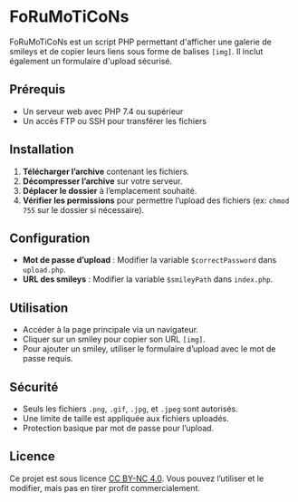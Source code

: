 # FoRuMoTiCoNs

FoRuMoTiCoNs est un script PHP permettant d'afficher une galerie de smileys et de copier leurs liens sous forme de balises `[img]`. Il inclut également un formulaire d'upload sécurisé.

## Prérequis

- Un serveur web avec PHP 7.4 ou supérieur
- Un accès FTP ou SSH pour transférer les fichiers

## Installation

1. **Télécharger l’archive** contenant les fichiers.
2. **Décompresser l’archive** sur votre serveur.
3. **Déplacer le dossier** à l’emplacement souhaité.
4. **Vérifier les permissions** pour permettre l’upload des fichiers (ex: `chmod 755` sur le dossier si nécessaire).

## Configuration

- **Mot de passe d’upload** : Modifier la variable `$correctPassword` dans `upload.php`.
- **URL des smileys** : Modifier la variable `$smileyPath` dans `index.php`.

## Utilisation

- Accéder à la page principale via un navigateur.
- Cliquer sur un smiley pour copier son URL `[img]`.
- Pour ajouter un smiley, utiliser le formulaire d’upload avec le mot de passe requis.

## Sécurité

- Seuls les fichiers `.png`, `.gif`, `.jpg`, et `.jpeg` sont autorisés.
- Une limite de taille est appliquée aux fichiers uploadés.
- Protection basique par mot de passe pour l’upload.

## Licence

Ce projet est sous licence [CC BY-NC 4.0](https://creativecommons.org/licenses/by-nc/4.0/). Vous pouvez l’utiliser et le modifier, mais pas en tirer profit commercialement.
